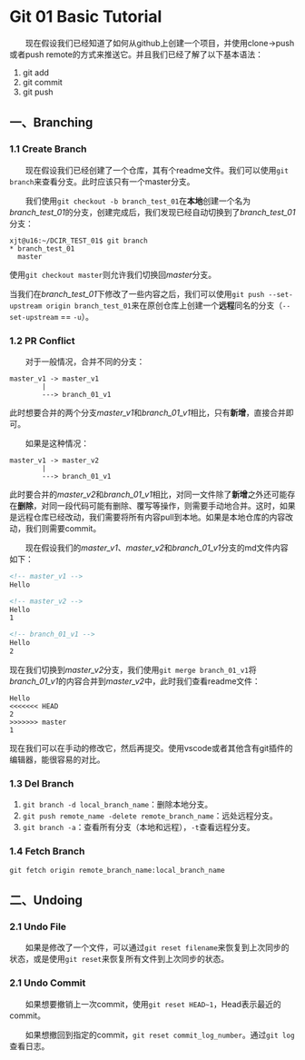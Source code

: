 # Git 01 Basic Tutorial

&emsp;&emsp;现在假设我们已经知道了如何从github上创建一个项目，并使用clone->push或者push remote的方式来推送它。并且我们已经了解了以下基本语法：

1. git add
2. git commit
3. git push

## 一、Branching

### 1.1 Create Branch

&emsp;&emsp;现在假设我们已经创建了一个仓库，其有个readme文件。我们可以使用`git branch`来查看分支。此时应该只有一个master分支。

&emsp;&emsp;我们使用`git checkout -b branch_test_01`在**本地**创建一个名为*branch_test_01*的分支，创建完成后，我们发现已经自动切换到了*branch_test_01*分支：

```shell
xjt@u16:~/DCIR_TEST_01$ git branch
* branch_test_01
  master
```

使用`git checkout master`则允许我们切换回*master*分支。

当我们在*branch_test_01*下修改了一些内容之后，我们可以使用`git push --set-upstream origin branch_test_01`来在原创仓库上创建一个**远程**同名的分支（`--set-upstream` == `-u`）。

### 1.2 PR Conflict

&emsp;&emsp;对于一般情况，合并不同的分支：

```
master_v1 -> master_v1
        |
        ---> branch_01_v1
```

此时想要合并的两个分支*master_v1*和*branch_01_v1*相比，只有**新增**，直接合并即可。

&emsp;&emsp;如果是这种情况：

```
master_v1 -> master_v2
        |
        ---> branch_01_v1
```

此时要合并的*master_v2*和*branch_01_v1*相比，对同一文件除了**新增**之外还可能存在**删除**，对同一段代码可能有删除、覆写等操作，则需要手动地合并。这时，如果是远程仓库已经改动，我们需要将所有内容pull到本地。如果是本地仓库的内容改动，我们则需要commit。

&emsp;&emsp;现在假设我们的*master_v1*、*master_v2*和*branch_01_v1*分支的md文件内容如下：

```md
<!-- master_v1 -->
Hello

<!-- master_v2 -->
Hello
1

<!-- branch_01_v1 -->
Hello
2
```

现在我们切换到*master_v2*分支，我们使用`git merge branch_01_v1`将*branch_01_v1*的内容合并到*master_v2*中，此时我们查看readme文件：

```
Hello
<<<<<<< HEAD
2
>>>>>>> master
1
```

现在我们可以在手动的修改它，然后再提交。使用vscode或者其他含有git插件的编辑器，能很容易的对比。

### 1.3 Del Branch

1. `git branch -d local_branch_name`：删除本地分支。
2. `git push remote_name -delete remote_branch_name`：远处远程分支。
3. `git branch -a`：查看所有分支（本地和远程），`-t`查看远程分支。

### 1.4 Fetch Branch

`git fetch origin remote_branch_name:local_branch_name`

## 二、Undoing

### 2.1 Undo File

&emsp;&emsp;如果是修改了一个文件，可以通过`git reset filename`来恢复到上次同步的状态，或是使用`git reset`来恢复所有文件到上次同步的状态。

### 2.1 Undo Commit

&emsp;&emsp;如果想要撤销上一次commit，使用`git reset HEAD~1`，Head表示最近的commit。

&emsp;&emsp;如果想撤回到指定的commit，`git reset commit_log_number`。通过`git log`查看日志。
